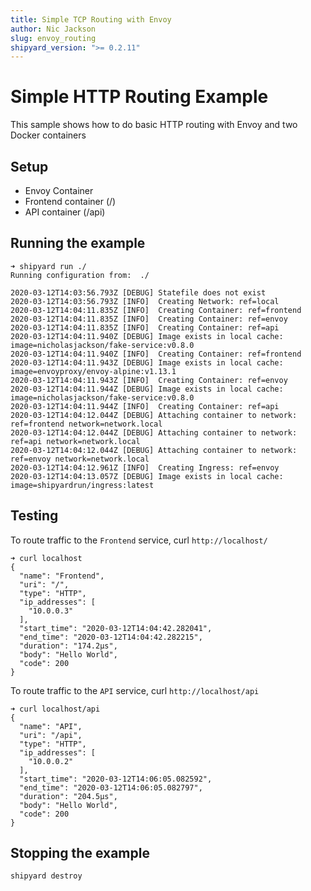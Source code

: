```yaml
---
title: Simple TCP Routing with Envoy
author: Nic Jackson
slug: envoy_routing
shipyard_version: ">= 0.2.11"
---
```


# Simple HTTP Routing Example
This sample shows how to do basic HTTP routing with Envoy and two Docker containers

## Setup
* Envoy Container
* Frontend container (/)
* API container (/api)

## Running the example

```
➜ shipyard run ./ 
Running configuration from:  ./

2020-03-12T14:03:56.793Z [DEBUG] Statefile does not exist
2020-03-12T14:03:56.793Z [INFO]  Creating Network: ref=local
2020-03-12T14:04:11.835Z [INFO]  Creating Container: ref=frontend
2020-03-12T14:04:11.835Z [INFO]  Creating Container: ref=envoy
2020-03-12T14:04:11.835Z [INFO]  Creating Container: ref=api
2020-03-12T14:04:11.940Z [DEBUG] Image exists in local cache: image=nicholasjackson/fake-service:v0.8.0
2020-03-12T14:04:11.940Z [INFO]  Creating Container: ref=frontend
2020-03-12T14:04:11.943Z [DEBUG] Image exists in local cache: image=envoyproxy/envoy-alpine:v1.13.1
2020-03-12T14:04:11.943Z [INFO]  Creating Container: ref=envoy
2020-03-12T14:04:11.944Z [DEBUG] Image exists in local cache: image=nicholasjackson/fake-service:v0.8.0
2020-03-12T14:04:11.944Z [INFO]  Creating Container: ref=api
2020-03-12T14:04:12.044Z [DEBUG] Attaching container to network: ref=frontend network=network.local
2020-03-12T14:04:12.044Z [DEBUG] Attaching container to network: ref=api network=network.local
2020-03-12T14:04:12.044Z [DEBUG] Attaching container to network: ref=envoy network=network.local
2020-03-12T14:04:12.961Z [INFO]  Creating Ingress: ref=envoy
2020-03-12T14:04:13.057Z [DEBUG] Image exists in local cache: image=shipyardrun/ingress:latest
```

## Testing
To route traffic to the `Frontend` service, curl `http://localhost/`

```
➜ curl localhost
{
  "name": "Frontend",
  "uri": "/",
  "type": "HTTP",
  "ip_addresses": [
    "10.0.0.3"
  ],
  "start_time": "2020-03-12T14:04:42.282041",
  "end_time": "2020-03-12T14:04:42.282215",
  "duration": "174.2µs",
  "body": "Hello World",
  "code": 200
}
```

To route traffic to the `API` service, curl `http://localhost/api`

```
➜ curl localhost/api
{
  "name": "API",
  "uri": "/api",
  "type": "HTTP",
  "ip_addresses": [
    "10.0.0.2"
  ],
  "start_time": "2020-03-12T14:06:05.082592",
  "end_time": "2020-03-12T14:06:05.082797",
  "duration": "204.5µs",
  "body": "Hello World",
  "code": 200
}
```

## Stopping the example

```
shipyard destroy
```
